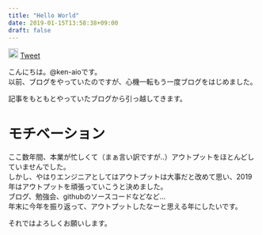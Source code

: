 ```yaml
---
title: "Hello World"
date: 2019-01-15T13:58:38+09:00
draft: false
---
```


<a href="http://b.hatena.ne.jp/entry/" class="hatena-bookmark-button" data-hatena-bookmark-layout="vertical-normal" data-hatena-bookmark-lang="ja" title="このエントリーをはてなブックマークに追加"><img src="https://b.st-hatena.com/images/entry-button/button-only@2x.png" alt="このエントリーをはてなブックマークに追加" width="20" height="20" style="border: none;" /></a><script type="text/javascript" src="https://b.st-hatena.com/js/bookmark_button.js" charset="utf-8" async="async"></script>
<a href="https://twitter.com/share?ref_src=twsrc%5Etfw" class="twitter-share-button" data-show-count="false">Tweet</a><script async src="https://platform.twitter.com/widgets.js" charset="utf-8"></script>

こんにちは。@ken-aioです。  
以前、ブログをやっていたのですが、心機一転もう一度ブログをはじめました。  

記事をもともとやっていたブログから引っ越してきます。  

# モチベーション
ここ数年間、本業が忙しくて（まぁ言い訳ですが‥）アウトプットをほとんどしていませんでした。  
しかし、やはりエンジニアとしてはアウトプットは大事だと改めて思い、2019年はアウトプットを頑張っていこうと決めました。  
ブログ、勉強会、githubのソースコードなどなど...  
年末に今年を振り返って、アウトプットしたなーと思える年にしたいです。  
  
それではよろしくお願いします。  

